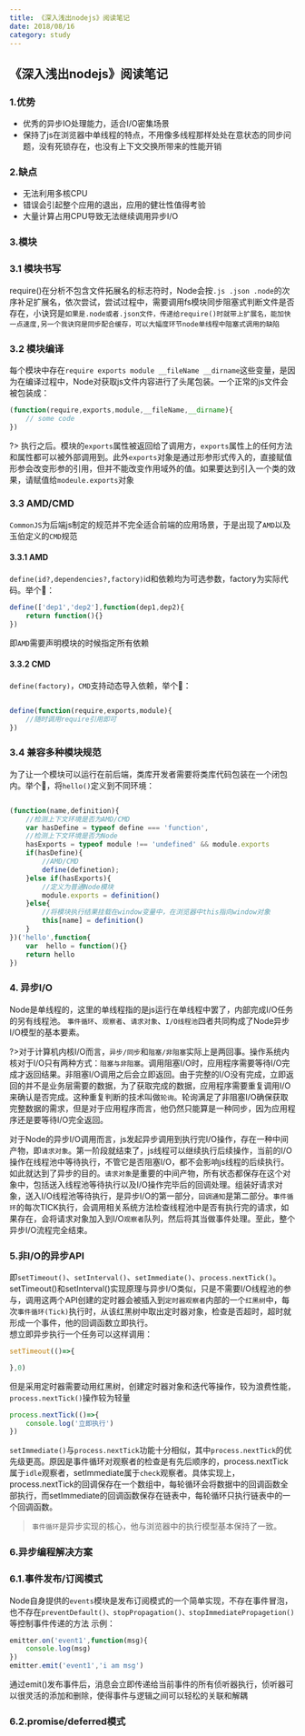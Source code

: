 ```yaml
---
title: 《深入浅出nodejs》阅读笔记
date: 2018/08/16
category: study
---
```


## 《深入浅出nodejs》阅读笔记

### 1.优势

- 优秀的异步IO处理能力，适合I/O密集场景
- 保持了js在浏览器中单线程的特点，不用像多线程那样处处在意状态的同步问题，没有死锁存在，也没有上下文交换所带来的性能开销

### 2.缺点

- 无法利用多核CPU
- 错误会引起整个应用的退出，应用的健壮性值得考验
- 大量计算占用CPU导致无法继续调用异步I/O

### 3.模块

### 3.1 模块书写
require()在分析不包含文件拓展名的标志符时，Node会按`.js .json .node`的次序补足扩展名，依次尝试，尝试过程中，需要调用fs模块同步阻塞式判断文件是否存在，小诀窍是`如果是.node或者.json文件，传递给require()时就带上扩展名，能加快一点速度,另一个我诀窍是同步配合缓存，可以大幅度环节node单线程中阻塞式调用的缺陷`

### 3.2 模块编译

每个模块中存在`require exports module __fileName __dirname`这些变量，是因为在编译过程中，Node对获取js文件内容进行了头尾包装。一个正常的js文件会被包装成：
```javascript
(function(require,exports,module,__fileName,__dirname){
    // some code
})
```

?> 执行之后。模块的`exports`属性被返回给了调用方，`exports`属性上的任何方法和属性都可以被外部调用到。此外`exports`对象是通过形参形式传入的，直接赋值形参会改变形参的引用，但并不能改变作用域外的值。如果要达到引入一个类的效果，请赋值给`modeule.exports`对象 

### 3.3 AMD/CMD

`CommonJS`为后端js制定的规范并不完全适合前端的应用场景，于是出现了`AMD`以及玉伯定义的`CMD`规范

#### 3.3.1 AMD

`define(id?,dependencies?,factory)`id和依赖均为可选参数，factory为实际代码。举个🌰：
```javascript
define(['dep1','dep2'],function(dep1,dep2){
    return function(){}
})
```
即`AMD`需要声明模块的时候指定所有依赖

#### 3.3.2 CMD

`define(factory)`，`CMD`支持动态导入依赖，举个🌰：
```javascript

define(function(require,exports,module){
    //随时调用require引用即可
})

```

### 3.4 兼容多种模块规范

为了让一个模块可以运行在前后端，类库开发者需要将类库代码包装在一个闭包内。举个🌰，将`hello()`定义到不同环境：

```javascript

(function(name,definition){
    //检测上下文环境是否为AMD/CMD
    var hasDefine = typeof define === 'function',
    //检测上下文环境是否为Node
    hasExports = typeof module !== 'undefined' && module.exports
    if(hasDefine){
        //AMD/CMD
        define(definetion);
    }else if(hasExports){
        //定义为普通Node模块
        module.exports = definition()
    }else{
        //将模块执行结果挂载在window变量中，在浏览器中this指向window对象
        this[name] = definition()
    }
})('hello',function{
    var  hello = function(){}
    return hello
})

```

### 4. 异步I/O

Node是单线程的，这里的单线程指的是js运行在单线程中罢了，内部完成I/O任务的另有线程池。
`事件循环`、`观察者`、`请求对象`、`I/O线程池`四者共同构成了Node异步I/O模型的基本要素。

?>对于计算机内核I/O而言，`异步/同步`和`阻塞/非阻塞`实际上是两回事。操作系统内核对于I/O只有两种方式：`阻塞与非阻塞`。调用阻塞I/O时，应用程序需要等待I/O完成才返回结果。非阻塞I/O调用之后会立即返回。由于完整的I/O没有完成，立即返回的并不是业务层需要的数据，为了获取完成的数据，应用程序需要重复调用I/O来确认是否完成。这种重复判断的技术叫做`轮询`。轮询满足了非阻塞I/O确保获取完整数据的需求，但是对于应用程序而言，他仍然只能算是一种同步，因为应用程序还是要等待I/O完全返回。

对于Node的异步I/O调用而言，js发起异步调用到执行完I/O操作，存在一种中间产物，即`请求对象`。第一阶段就结束了，js线程可以继续执行后续操作，当前的I/O操作在线程池中等待执行，不管它是否阻塞I/O，都不会影响js线程的后续执行。如此就达到了异步的目的。`请求对象`是重要的中间产物，所有状态都保存在这个对象中，包括送入线程池等待执行以及I/O操作完毕后的回调处理。组装好请求对象，送入I/O线程池等待执行，是异步I/O的第一部分，`回调通知`是第二部分。`事件循环`的每次TICK执行，会调用相关系统方法检查线程池中是否有执行完的请求，如果存在，会将请求对象加入到I/O`观察者`队列，然后将其当做事件处理。至此，整个异步I/O流程完全结束。

### 5.非I/O的异步API

即`setTimeout()`、`setInterval()`、`setImmediate()`、`process.nextTick()`。
setTimeout()和setInterval()实现原理与异步I/O类似，只是不需要I/O线程池的参与，调用这两个API创建的定时器会被插入到`定时器观察者`内部的一个`红黑树`中，每次`事件循环(Tick)`执行时，从该红黑树中取出定时器对象，检查是否超时，超时就形成一个事件，他的回调函数立即执行。  
想立即异步执行一个任务可以这样调用：
```javascript
setTimeout(()=>{

},0)
```
但是采用定时器需要动用红黑树，创建定时器对象和迭代等操作，较为浪费性能，`process.nextTick()`操作较为轻量
```javascript
process.nextTick(()=>{
    console.log('立即执行')
})
```
`setImmediate()`与`process.nextTick`功能十分相似，其中`process.nextTick`的优先级更高。原因是事件循环对观察者的检查是有先后顺序的，process.nextTick属于`idle`观察者，setImmediate属于`check`观察者。具体实现上，process.nextTick的回调保存在一个数组中，每轮循环会将数据中的回调函数全部执行，而setImmediate的回调函数保存在链表中，每轮循环只执行链表中的一个回调函数。

>`事件循环`是异步实现的核心，他与浏览器中的执行模型基本保持了一致。

### 6.异步编程解决方案

### 6.1.事件发布/订阅模式
Node自身提供的`events`模块是发布订阅模式的一个简单实现，不存在事件冒泡，也不存在`preventDefault()、stopPropagation()、stopImmediatePropagetion()`等控制事件传递的方法
示例：
```javascript
emitter.on('event1',function(msg){
    console.log(msg)
})
emitter.emit('event1','i am msg')
```
通过emit()发布事件后，消息会立即传递给当前事件的所有侦听器执行，侦听器可以很灵活的添加和删除，使得事件与逻辑之间可以轻松的关联和解耦
### 6.2.promise/deferred模式

